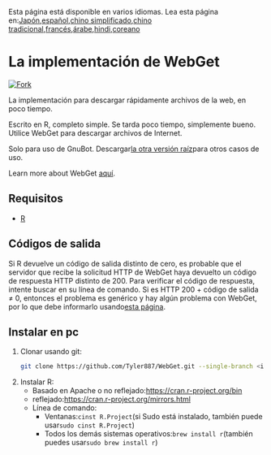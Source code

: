 <!-- # WebGet  [![GitHub forks](https://img.shields.io/github/forks/Tyler887/WebGet?label=Fork&style=social)](https://github.com/Tyler887/WebGet/fork)  The implementation to download files from the Web, in a short time.  Written in R, complete simple. It takes a short time, simply good. Use WebGet to retrieve files from the world wide web.    I assume **no warranty** for any **copyrighted material** downloaded on WebGet. I usally recommend downloading freely licensed files only. <br />https://github.com?Tyler887/WebGet/commit/main/ -->

Esta página está disponible en varios idiomas.
Lea esta página en:[Japón](README.ja.md),[español](README.es.md),[chino simplificado](README.zh-CN.md),[chino tradicional](README.zh-TW.md),[francés](README.fr.md),[árabe](README.ar.md),[hindi](README.hi.md),[coreano](README.ko.md)

# La implementación de WebGet

[![Fork](https://img.shields.io/github/forks/Tyler887/WebGet?label=Fork&style=social)](https://github.com/Tyler887/WebGet/fork)

La implementación para descargar rápidamente archivos de la web, en poco tiempo.

Escrito en R, completo simple. Se tarda poco tiempo, simplemente bueno. Utilice WebGet para descargar archivos de Internet.

Solo para uso de GnuBot. Descargar[la otra versión raíz](https://github.com/Tyler887/WebGet)para otros casos de uso.

Learn more about WebGet [aquí](https://github.com/Tyler887/WebGet/wiki/WebGet).

## Requisitos

-   [R](https://r-project.org)

## Códigos de salida

Si R devuelve un código de salida distinto de cero, es probable que el servidor que recibe la solicitud HTTP de WebGet haya devuelto un código de respuesta HTTP distinto de 200. Para verificar el código de respuesta, intente buscar en su línea de comando. Si es HTTP 200 + código de salida ≠ 0, entonces el problema es genérico y hay algún problema con WebGet, por lo que debe informarlo usando[esta página](https://github.com/Tyler887/WebGet/issues/new?template=bug_report.md).

## Instalar en pc

1.  Clonar usando git:
    ```bash
    git clone https://github.com/Tyler887/WebGet.git --single-branch <input version here>
    ```
2.  Instalar R:
    -   Basado en Apache o no reflejado:<https://cran.r-project.org/bin>
    -   reflejado:<https://cran.r-project.org/mirrors.html>
    -   Línea de comando:
        -   Ventanas:`cinst R.Project`(si Sudo está instalado, también puede usar`sudo cinst R.Project`)
        -   Todos los demás sistemas operativos:`brew install r`(también puedes usar`sudo brew install r`)
